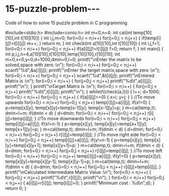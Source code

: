 # 15-puzzle-problem---
Code of how to solve 15 puzzle problem in C programming

#include<stdio.h>
#include<conio.h>
int m=0,n=4;
int cal(int temp[10][10],int t[10][10])
{
int i,j,m=0;
for(i=0;i < n;i++)
for(j=0;j < n;j++)
{
if(temp[i][j]!=t[i][j])
m++;
}
return m;
}
int check(int a[10][10],int t[10][10])
{
int i,j,f=1;
for(i=0;i < n;i++)
for(j=0;j < n;j++)
if(a[i][j]!=t[i][j])
f=0;
return f;
}
int main()
{
int p,i,j,n=4,a[10][10],t[10][10],temp[10][10],r[10][10];
int m=0,x=0,y=0,d=1000,dmin=0,l=0;
printf("\nEnter the matrix to be solved,space with zero :\n");
for(i=0;i < n;i++)
for(j=0;j < n;j++)
scanf("%d",&a[i][j]);
printf("\nEnter the target matrix,space with zero :\n");
for(i=0;i < n;i++)
for(j=0;j < n;j++)
scanf("%d",&t[i][j]);
printf("\nEntered Matrix is :\n");
for(i=0;i < n;i++)
{
for(j=0;j < n;j++)
printf("%d\t",a[i][j]);
printf("\n");
}
printf("\nTarget Matrix is :\n");
for(i=0;i < n;i++)
{
for(j=0;j < n;j++)
printf("%d\t",t[i][j]);
printf("\n");
}
while(!(check(a,t)))
{
l++;
d=1000;
for(i=0;i < n;i++)
for(j=0;j < n;j++)
{
if(a[i][j]==0)
{
x=i;
y=j;
}
}
//To move upwards
for(i=0;i < n;i++)
for(j=0;j < n;j++)
temp[i][j]=a[i][j];
if(x!=0)
{
p=temp[x][y];
temp[x][y]=temp[x-1][y];
temp[x-1][y]=p;
}
m=cal(temp,t);
dmin=l+m;
if(dmin < d)
{
d=dmin;
for(i=0;i < n;i++)
for(j=0;j < n;j++)
r[i][j]=temp[i][j];
}
//To move downwards
for(i=0;i < n;i++)
for(j=0;j < n;j++)
temp[i][j]=a[i][j];
if(x!=n-1)
{
p=temp[x][y];
temp[x][y]=temp[x+1][y];
temp[x+1][y]=p;
}
m=cal(temp,t);
dmin=l+m;
if(dmin < d)
{
d=dmin;
for(i=0;i < n;i++)
for(j=0;j < n;j++)
r[i][j]=temp[i][j];
}
//To move right side
for(i=0;i < n;i++)
for(j=0;j < n;j++)
temp[i][j]=a[i][j];
if(y!=n-1)
{
p=temp[x][y];
temp[x][y]=temp[x][y+1];
temp[x][y+1]=p;
}
m=cal(temp,t);
dmin=l+m;
if(dmin < d)
{
d=dmin;
for(i=0;i < n;i++)
for(j=0;j < n;j++)
r[i][j]=temp[i][j];
}
//To move left
for(i=0;i < n;i++)
for(j=0;j < n;j++)
temp[i][j]=a[i][j];
if(y!=0)
{
p=temp[x][y];
temp[x][y]=temp[x][y-1];
temp[x][y-1]=p;
}
m=cal(temp,t);
dmin=l+m;
if(dmin < d)
{
d=dmin;
for(i=0;i < n;i++)
for(j=0;j < n;j++)
r[i][j]=temp[i][j];
}
printf("\nCalculated Intermediate Matrix Value :\n");
for(i=0;i < n;i++)
{
for(j=0;j < n;j++)
 printf("%d\t",r[i][j]);
printf("\n");
}
for(i=0;i < n;i++)
for(j=0;j < n;j++)
{
 a[i][j]=r[i][j];
 temp[i][j]=0;
}
printf("Minimum cost : %d\n",d);
}
return 0;
}

